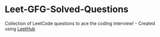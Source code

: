 # Leet-GFG-Solved-Questions
Collection of LeetCode questions to ace the coding interview! - Created using [LeetHub](https://github.com/QasimWani/LeetHub)
